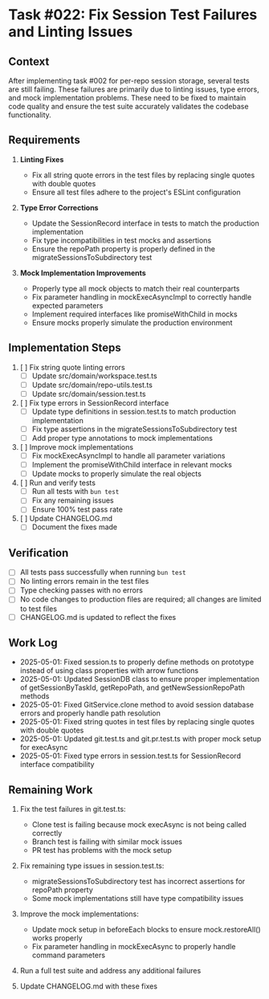 # Task #022: Fix Session Test Failures and Linting Issues

## Context

After implementing task #002 for per-repo session storage, several tests are still failing. These failures are primarily due to linting issues, type errors, and mock implementation problems. These need to be fixed to maintain code quality and ensure the test suite accurately validates the codebase functionality.

## Requirements

1. **Linting Fixes**
   - Fix all string quote errors in the test files by replacing single quotes with double quotes
   - Ensure all test files adhere to the project's ESLint configuration

2. **Type Error Corrections**
   - Update the SessionRecord interface in tests to match the production implementation
   - Fix type incompatibilities in test mocks and assertions
   - Ensure the repoPath property is properly defined in the migrateSessionsToSubdirectory test

3. **Mock Implementation Improvements**
   - Properly type all mock objects to match their real counterparts
   - Fix parameter handling in mockExecAsyncImpl to correctly handle expected parameters
   - Implement required interfaces like promiseWithChild in mocks
   - Ensure mocks properly simulate the production environment

## Implementation Steps

1. [ ] Fix string quote linting errors
   - [ ] Update src/domain/workspace.test.ts
   - [ ] Update src/domain/repo-utils.test.ts
   - [ ] Update src/domain/session.test.ts

2. [ ] Fix type errors in SessionRecord interface
   - [ ] Update type definitions in session.test.ts to match production implementation
   - [ ] Fix type assertions in the migrateSessionsToSubdirectory test
   - [ ] Add proper type annotations to mock implementations

3. [ ] Improve mock implementations
   - [ ] Fix mockExecAsyncImpl to handle all parameter variations
   - [ ] Implement the promiseWithChild interface in relevant mocks
   - [ ] Update mocks to properly simulate the real objects

4. [ ] Run and verify tests
   - [ ] Run all tests with `bun test`
   - [ ] Fix any remaining issues
   - [ ] Ensure 100% test pass rate

5. [ ] Update CHANGELOG.md
   - [ ] Document the fixes made

## Verification

- [ ] All tests pass successfully when running `bun test`
- [ ] No linting errors remain in the test files
- [ ] Type checking passes with no errors
- [ ] No code changes to production files are required; all changes are limited to test files
- [ ] CHANGELOG.md is updated to reflect the fixes 

## Work Log

- 2025-05-01: Fixed session.ts to properly define methods on prototype instead of using class properties with arrow functions
- 2025-05-01: Updated SessionDB class to ensure proper implementation of getSessionByTaskId, getRepoPath, and getNewSessionRepoPath methods
- 2025-05-01: Fixed GitService.clone method to avoid session database errors and properly handle path resolution
- 2025-05-01: Fixed string quotes in test files by replacing single quotes with double quotes
- 2025-05-01: Updated git.test.ts and git.pr.test.ts with proper mock setup for execAsync
- 2025-05-01: Fixed type errors in session.test.ts for SessionRecord interface compatibility

## Remaining Work

1. Fix the test failures in git.test.ts:
   - Clone test is failing because mock execAsync is not being called correctly
   - Branch test is failing with similar mock issues
   - PR test has problems with the mock setup

2. Fix remaining type issues in session.test.ts:
   - migrateSessionsToSubdirectory test has incorrect assertions for repoPath property
   - Some mock implementations still have type compatibility issues

3. Improve the mock implementations:
   - Update mock setup in beforeEach blocks to ensure mock.restoreAll() works properly
   - Fix parameter handling in mockExecAsync to properly handle command parameters

4. Run a full test suite and address any additional failures
   
5. Update CHANGELOG.md with these fixes 
